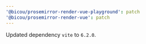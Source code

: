 ```yaml
---
'@bicou/prosemirror-render-vue-playground': patch
'@bicou/prosemirror-render-vue': patch
---
```


Updated dependency `vite` to `6.2.0`.
